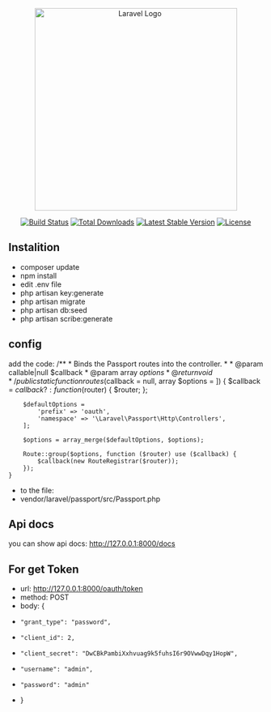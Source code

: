 <p align="center"><a href="https://laravel.com" target="_blank"><img src="https://raw.githubusercontent.com/laravel/art/master/logo-lockup/5%20SVG/2%20CMYK/1%20Full%20Color/laravel-logolockup-cmyk-red.svg" width="400" alt="Laravel Logo"></a></p>

<p align="center">
<a href="https://travis-ci.org/laravel/framework"><img src="https://travis-ci.org/laravel/framework.svg" alt="Build Status"></a>
<a href="https://packagist.org/packages/laravel/framework"><img src="https://img.shields.io/packagist/dt/laravel/framework" alt="Total Downloads"></a>
<a href="https://packagist.org/packages/laravel/framework"><img src="https://img.shields.io/packagist/v/laravel/framework" alt="Latest Stable Version"></a>
<a href="https://packagist.org/packages/laravel/framework"><img src="https://img.shields.io/packagist/l/laravel/framework" alt="License"></a>
</p>

## Instalition
- composer update
- npm install
- edit .env file
- php artisan key:generate
- php artisan migrate
- php artisan db:seed
- php artisan scribe:generate

## config
add the code:
    /**
     * Binds the Passport routes into the controller.
     *
     * @param  callable|null  $callback
     * @param  array  $options
     * @return void
     */
    public static function routes($callback = null, array $options = ])
    {
        $callback = $callback ?: function ($router) {
            $router;
        };

        $defaultOptions = 
            'prefix' => 'oauth',
            'namespace' => '\Laravel\Passport\Http\Controllers',
        ];

        $options = array_merge($defaultOptions, $options);

        Route::group($options, function ($router) use ($callback) {
            $callback(new RouteRegistrar($router));
        });
    }
-  to the file:
-  vendor/laravel/passport/src/Passport.php
## Api docs
you can show api docs: http://127.0.0.1:8000/docs
## For get Token
- url: http://127.0.0.1:8000/oauth/token
- method: POST
- body: {
-     "grant_type": "password",
-     "client_id": 2,
-     "client_secret": "DwCBkPambiXxhvuag9k5fuhsI6r9OVwwDqy1HopW",
-     "username": "admin",
-     "password": "admin"
- }
